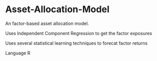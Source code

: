 # Asset-Allocation-Model
An factor-based asset allocation model. 

Uses Independent Component Regression to get the factor exposures

Uses several statistical learning techniques to forecat factor returns

Language R
